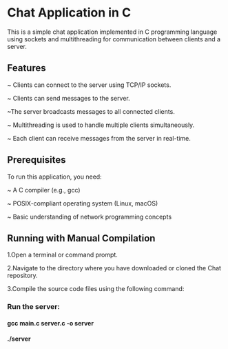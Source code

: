 # Chat Application in C

This is a simple chat application implemented in C programming language using sockets and multithreading for communication between clients and a server.

## Features

~ Clients can connect to the server using TCP/IP sockets.

~ Clients can send messages to the server.

~The server broadcasts messages to all connected clients.

~ Multithreading is used to handle multiple clients simultaneously.

~ Each client can receive messages from the server in real-time.

## Prerequisites
To run this application, you need:

~ A C compiler (e.g., gcc)

~ POSIX-compliant operating system (Linux, macOS)

~ Basic understanding of network programming concepts

## Running with Manual Compilation

1.Open a terminal or command prompt.

2.Navigate to the directory where you have downloaded or cloned the Chat repository.

3.Compile the source code files using the following command:
### Run the server:

#### gcc main.c server.c -o server
#### ./server



